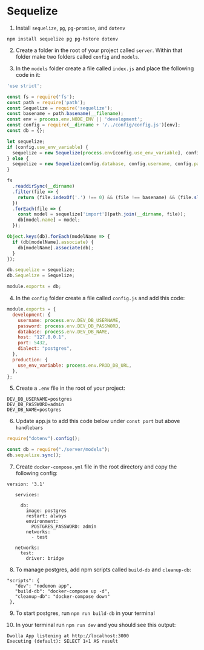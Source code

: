 # Sequelize

1. Install `sequelize`, `pg`, `pg-promise`, and `dotenv`

```
npm install sequelize pg pg-hstore dotenv

```

2. Create a folder in the root of your project called `server`. Within that folder make two folders called `config` and `models`.

3. In  the `models` folder create a file called `index.js` and place the following code in it:

```javascript
'use strict';

const fs = require('fs');
const path = require('path');
const Sequelize = require('sequelize');
const basename = path.basename(__filename);
const env = process.env.NODE_ENV || 'development';
const config = require(__dirname + '/../config/config.js')[env];
const db = {};

let sequelize;
if (config.use_env_variable) {
  sequelize = new Sequelize(process.env[config.use_env_variable], config);
} else {
  sequelize = new Sequelize(config.database, config.username, config.password, config);
}

fs
  .readdirSync(__dirname)
  .filter(file => {
    return (file.indexOf('.') !== 0) && (file !== basename) && (file.slice(-3) === '.js');
  })
  .forEach(file => {
    const model = sequelize['import'](path.join(__dirname, file));
    db[model.name] = model;
  });

Object.keys(db).forEach(modelName => {
  if (db[modelName].associate) {
    db[modelName].associate(db);
  }
});

db.sequelize = sequelize;
db.Sequelize = Sequelize;

module.exports = db;
```

4. In the `config` folder create a file called `config.js` and add this code:

```javascript
module.exports = {
  development: {
    username: process.env.DEV_DB_USERNAME,
    password: process.env.DEV_DB_PASSWORD,
    database: process.env.DEV_DB_NAME,
    host: "127.0.0.1",
    port: 5432,
    dialect: "postgres",
  },
  production: {
    use_env_variable: process.env.PROD_DB_URL,
  },
};
```

5. Create a `.env` file in the root of your project:

```
DEV_DB_USERNAME=postgres
DEV_DB_PASSWORD=admin
DEV_DB_NAME=postgres
```

6. Update app.js to add this code below under `const port` but above `handlebars`

```javascript
require("dotenv").config();

const db = require("./server/models");
db.sequelize.sync();
```

7. Create `docker-compose.yml` file in the root directory and copy the following config:
```
version: '3.1'
   
   services:
   
     db:
       image: postgres
       restart: always
       environment:
         POSTGRES_PASSWORD: admin
       networks:
         - test
   
   networks:
     test:
       driver: bridge
```

8. To manage postgres, add npm scripts called `build-db` and `cleanup-db`:
 ```
"scripts": {
    "dev": "nodemon app",
    "build-db": "docker-compose up -d",
    "cleanup-db": "docker-compose down"
  },
```

9. To start postgres, run `npm run build-db` in your terminal

10. In your terminal run `npm run dev` and you should see this output:

```
Dwolla App listening at http://localhost:3000
Executing (default): SELECT 1+1 AS result
```
